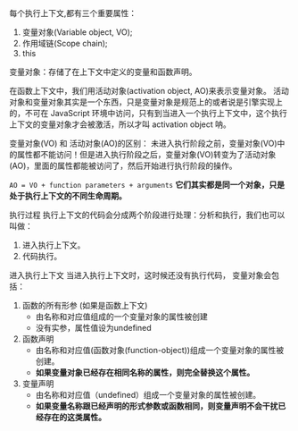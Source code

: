 每个执行上下文,都有三个重要属性：
1. 变量对象(Variable object, VO);
2. 作用域链(Scope chain);
3. this

变量对象：存储了在上下文中定义的变量和函数声明。

在函数上下文中，我们用活动对象(activation object, AO)来表示变量对象。
活动对象和变量对象其实是一个东西，只是变量对象是规范上的或者说是引擎实现上的，不可在 JavaScript 环境中访问，只有到当进入一个执行上下文中，这个执行上下文的变量对象才会被激活，所以才叫 activation object 呐。

变量对象(VO) 和 活动对象(AO)的区别：
未进入执行阶段之前，变量对象(VO)中的属性都不能访问！但是进入执行阶段之后，变量对象(VO)转变为了活动对象(AO)，里面的属性都能被访问了，然后开始进行执行阶段的操作。

`AO = VO + function parameters + arguments`
**它们其实都是同一个对象，只是处于执行上下文的不同生命周期。**

执行过程
执行上下文的代码会分成两个阶段进行处理：分析和执行，我们也可以叫做：
1. 进入执行上下文。
2. 代码执行。

进入执行上下文
当进入执行上下文时，这时候还没有执行代码，
变量对象会包括：

1. 函数的所有形参 (如果是函数上下文)
    - 由名称和对应值组成的一个变量对象的属性被创建
    - 没有实参，属性值设为undefined
2. 函数声明
    - 由名称和对应值(函数对象(function-object))组成一个变量对象的属性被创建。
    - **如果变量对象已经存在相同名称的属性，则完全替换这个属性。**
3. 变量声明
    - 由名称和对应值（undefined）组成一个变量对象的属性被创建。
    - **如果变量名称跟已经声明的形式参数或函数相同，则变量声明不会干扰已经存在的这类属性。**